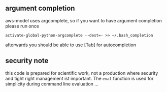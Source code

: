 ## argument completion

aws-model uses argcomplete, so if you want to have argument completion please run once

    activate-global-python-argcomplete --dest=- >> ~/.bash_completion

afterwards you should be able to use [Tab] for autocompletion

## security note

this code is prepared for scientific work, not a production where security and tight right management ist important. The `eval` function is used for simplicity during command line evaluation ...
